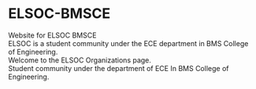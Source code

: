 # ELSOC-BMSCE
Website for ELSOC BMSCE\
ELSOC is a student community under the ECE department in BMS College of Engineering.\
Welcome to the ELSOC Organizations page.\
Student community under the department of ECE In BMS College of Engineering.

